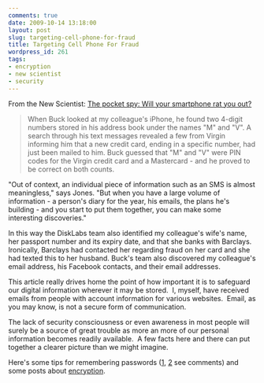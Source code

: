 ```yaml
---
comments: true
date: 2009-10-14 13:18:00
layout: post
slug: targeting-cell-phone-for-fraud
title: Targeting Cell Phone For Fraud
wordpress_id: 261
tags:
- encryption
- new scientist
- security
---
```


From the New Scientist:  [The pocket spy: Will your smartphone rat you out? ](http://www.newscientist.com/article/mg20427301.100-the-pocket-spy-will-your-smartphone-rat-you-out.html?full=true&print=true)


> When Buck looked at my colleague's iPhone, he found two 4-digit numbers stored in his address book under the names "M" and "V". A search through his text messages revealed a few from Virgin informing him that a new credit card, ending in a specific number, had just been mailed to him. Buck guessed that "M" and "V" were PIN codes for the Virgin credit card and a Mastercard - and he proved to be correct on both counts.

"Out of context, an individual piece of information such as an SMS is almost meaningless," says Jones. "But when you have a large volume of information - a person's diary for the year, his emails, the plans he's building - and you start to put them together, you can make some interesting discoveries."

In this way the DiskLabs team also identified my colleague's wife's name, her passport number and its expiry date, and that she banks with Barclays. Ironically, Barclays had contacted her regarding fraud on her card and she had texted this to her husband. Buck's team also discovered my colleague's email address, his Facebook contacts, and their email addresses.


This article really drives home the point of how important it is to safeguard our digital information wherever it may be stored.  I, myself, have received emails from people with account information for various websites.  Email, as you may know, is not a secure form of communication.

The lack of security consciousness or even awareness in most people will surely be a source of great trouble as more an more of our personal information becomes readily available.  A few facts here and there can put together a clearer picture than we might imagine.

Here's some tips for remembering passwords ([1](http://lifehacker.com/5180925/password-lessons-and-tips-from-our-readers), [2](http://lifehacker.com/184773/geek-to-live--choose-and-remember-great-passwords) see comments) and some posts about [encryption](http://lifehacker.com/tag/encryption/).
